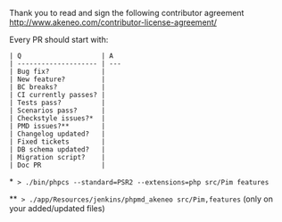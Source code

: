 Thank you to read and sign the following contributor agreement http://www.akeneo.com/contributor-license-agreement/

Every PR should start with:

```
| Q                    | A
| -------------------- | ---
| Bug fix?             |
| New feature?         |
| BC breaks?           |
| CI currently passes? |
| Tests pass?          |
| Scenarios pass?      |
| Checkstyle issues?*  |
| PMD issues?**        |
| Changelog updated?   |
| Fixed tickets        |
| DB schema updated?   |
| Migration script?    |
| Doc PR               |
```

*``` > ./bin/phpcs --standard=PSR2 --extensions=php src/Pim features```

**``` > ./app/Resources/jenkins/phpmd_akeneo src/Pim,features``` (only on your added/updated files)
